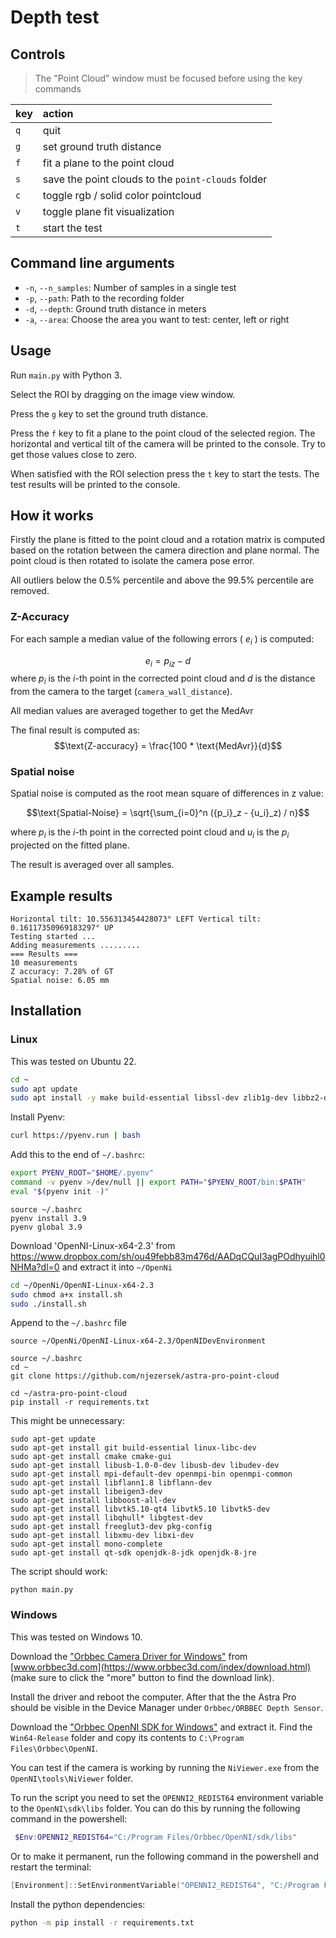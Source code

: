# Depth test

## Controls
> The "Point Cloud" window must be focused before using the key commands

| key | action |
| :--- | :--- |
| `q` | quit |
| `g` | set ground truth distance |
| `f` | fit a plane to the point cloud |
| `s` | save the point clouds to the `point-clouds` folder |
| `c` | toggle rgb / solid color pointcloud |
| `v` | toggle plane fit visualization |
| `t` | start the test |

## Command line arguments
- `-n`, `--n_samples`: Number of samples in a single test
- `-p`, `--path`: Path to the recording folder
- `-d`, `--depth`: Ground truth distance in meters
- `-a`, `--area`: Choose the area you want to test: center, left or right

## Usage
Run `main.py` with Python 3.

Select the ROI by dragging on the image view window.

Press the `g` key to set the ground truth distance.

Press the `f` key to fit a plane to the point cloud of the selected region. The horizontal and vertical tilt of the camera will be printed to the console. Try to get those values close to zero.

When satisfied with the ROI selection press the `t` key to start the tests. The test results will be printed to the console.

## How it works

Firstly the plane is fitted to the point cloud and a rotation matrix is computed based on the rotation between the camera direction and plane normal. The point cloud is then rotated to isolate the camera pose error.

All outliers below the 0.5% percentile and above the 99.5% percentile are removed.

### Z-Accuracy
For each sample a median value of the following errors ( $e_i$ ) is computed:

$$e_i = {p_i}_z - d$$
where $p_i$ is the $i$-th point in the corrected point cloud and $d$ is the distance from the camera to the target (`camera_wall_distance`).

All median values are averaged together to get the $\text{MedAvr}$

The final result is computed as:
$$\text{Z-accuracy} = \frac{100 * \text{MedAvr}}{d}$$

### Spatial noise
Spatial noise is computed as the root mean square of differences in z value:

$$\text{Spatial-Noise} = \sqrt{\sum_{i=0}^n ({p_i}_z - {u_i}_z) / n}$$

where $p_i$ is the $i$-th point in the corrected point cloud and $u_i$ is the $p_i$ projected on the fitted plane.

The result is averaged over all samples.


## Example results
```
Horizontal tilt: 10.556313454428073° LEFT Vertical tilt: 0.16117350969183297° UP
Testing started ...
Adding measurements .........
=== Results ===
10 measurements
Z accuracy: 7.28% of GT
Spatial noise: 6.05 mm
```


## Installation

### Linux
This was tested on Ubuntu 22.

``` bash
cd ~
sudo apt update
sudo apt install -y make build-essential libssl-dev zlib1g-dev libbz2-dev libreadline-dev libsqlite3-dev wget curl libncurses5-dev libncursesw5-dev xz-utils libffi-dev liblzma-dev  libxml2-dev libxmlsec1-dev python3-openssl git
```
Install Pyenv:
``` bash
curl https://pyenv.run | bash
```
Add this to the end of `~/.bashrc`:
``` bash
export PYENV_ROOT="$HOME/.pyenv"
command -v pyenv >/dev/null || export PATH="$PYENV_ROOT/bin:$PATH"
eval "$(pyenv init -)"
```
```
source ~/.bashrc
pyenv install 3.9
pyenv global 3.9
```
Download 'OpenNI-Linux-x64-2.3' from https://www.dropbox.com/sh/ou49febb83m476d/AADqCQuI3agPOdhyuihl0NHMa?dl=0 and extract it into `~/OpenNi`
``` bash
cd ~/OpenNi/OpenNI-Linux-x64-2.3
sudo chmod a+x install.sh
sudo ./install.sh
```
Append to the `~/.bashrc` file
```
source ~/OpenNi/OpenNI-Linux-x64-2.3/OpenNIDevEnvironment
```

```
source ~/.bashrc
cd ~
git clone https://github.com/njezersek/astra-pro-point-cloud

cd ~/astra-pro-point-cloud
pip install -r requirements.txt 
```

This might be unnecessary:
```
sudo apt-get update
sudo apt-get install git build-essential linux-libc-dev
sudo apt-get install cmake cmake-gui
sudo apt-get install libusb-1.0-0-dev libusb-dev libudev-dev
sudo apt-get install mpi-default-dev openmpi-bin openmpi-common
sudo apt-get install libflann1.8 libflann-dev
sudo apt-get install libeigen3-dev
sudo apt-get install libboost-all-dev
sudo apt-get install libvtk5.10-qt4 libvtk5.10 libvtk5-dev
sudo apt-get install libqhull* libgtest-dev
sudo apt-get install freeglut3-dev pkg-config
sudo apt-get install libxmu-dev libxi-dev
sudo apt-get install mono-complete
sudo apt-get install qt-sdk openjdk-8-jdk openjdk-8-jre
```
The script should work:
```
python main.py
```

### Windows

This was tested on Windows 10.

Download the ["Orbbec Camera Driver for Windows"](https://dl.orbbec3d.com/dist/drivers/win32/astra-win32-driver-4.3.0.20.zip) from [www.orbbec3d.com](https://www.orbbec3d.com/index/download.html) (make sure to click the "more" button to find the download link). 

Install the driver and reboot the computer. After that the the Astra Pro should be visible in the Device Manager under `Orbbec/ORBBEC Depth Sensor`.

Download the ["Orbbec OpenNI SDK for Windows"](https://dl.orbbec3d.com/dist/openni2/v2.3.0.85/Orbbec_OpenNI_v2.3.0.85_windows_release.zip) and extract it. Find the `Win64-Release` folder and copy its contents to `C:\Program Files\Orbbec\OpenNI`.

You can test if the camera is working by running the `NiViewer.exe` from the `OpenNI\tools\NiViewer` folder.

To run the script you need to set the `OPENNI2_REDIST64` environment variable to the `OpenNI\sdk\libs` folder. You can do this by running the following command in the powershell:
```powershell
 $Env:OPENNI2_REDIST64="C:/Program Files/Orbbec/OpenNI/sdk/libs"
```
Or to make it permanent, run the following command in the powershell and restart the terminal:
```powershell
[Environment]::SetEnvironmentVariable("OPENNI2_REDIST64", "C:/Program Files/Orbbec/OpenNI/sdk/libs", "Machine")
```

Install the python dependencies:
```bash
python -m pip install -r requirements.txt
```